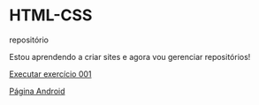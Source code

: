 # HTML-CSS
 repositório

Estou aprendendo a criar sites e agora vou gerenciar repositórios!

<a href="https://pedroh-sousa.github.io/HTML-CSS/Exercicios/ex.001/" > Executar exercício 001

<a href="https://pedroh-sousa.github.io/projeto-android/"> Página Android